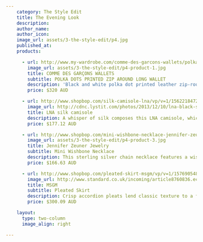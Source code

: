 ```yaml
---
    category: The Style Edit
    title: The Evening Look
    description:
    author_name:
    author_icon:
    image_url: assets/3-the-style-edit/p4.jpg
    published_at:
    products:

      - url: http://www.my-wardrobe.com/comme-des-garcons-wallets/polka-dots-printed-zip-around-long-wallet-618440
        image_url: assets/3-the-style-edit/p4-product-1.jpg
        title: COMME DES GARÇONS WALLETS
        subtitle: POLKA DOTS PRINTED ZIP AROUND LONG WALLET
        description: 'Black and white polka dot printed leather zip-round wallet by COMME des GARÇONS featuring a gold-tone zip-round fastening and all-over polka dot print. COMME des GARÇONS wallet opens out with a black leather interior, space for size cards, three slip pockets and a press-tud fastening coin pocket. COMME des GARÇONS wallet measures 20cm x 10cm x 2.5cm.'
        price: $320 AUD

      - url: http://www.shopbop.com/silk-camisole-lna/vp/v=1/1562218472.htm?fm=search-shopbysize  
        image_url: http://cdnc.lystit.com/photos/2013/12/10/lna-black-silk-camisole-product-4-16050728-535016732_large_flex.jpeg
        title: LNA silk camisole
        description: A whisper of silk composes this LNA camisole, which features an asymmetrical hemline. Spaghetti straps trace the shoulders and crisscross at the back.  Semi-sheer.
        price: $177.12 AUD

      - url: http://www.shopbop.com/mini-wishbone-necklace-jennifer-zeuner/vp/v=1/845524441878056.htm?folderID=2534374302060432&fm=other-shopbysize&colorId=12208
        image_url: assets/3-the-style-edit/p4-product-3.jpg
        title: Jennifer Zeuner Jewelry
        subtitle: Mini Wishbone Necklace
        description: This sterling silver chain necklace features a wishbone charm. Lobster-claw clasp. 17" (43 cm) long.
        price: $166.63 AUD

      - url: http://www.shopbop.com/pleated-skirt-msgm/vp/v=1/1576905489.htm?folderID=18796&colorId=12867&extid=affprg-2687457
        image_url: http://www.standard.co.uk/incoming/article8760836.ece/ALTERNATES/w620/AN26164515MSGM-at-MATCHESFA.jpg
        title: MSGM
        subtitle: Pleated Skirt
        description: Crisp accordion pleats lend classic texture to a faux leather MSGM skirt. Hidden side zip. Unlined.
        price: $300.09 AUD

    layout:
      type: two-column
      image_align: right

---
```

